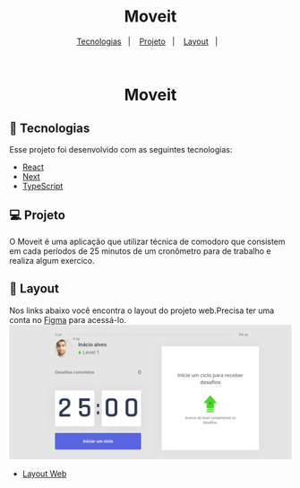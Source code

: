 <h1 align="center">
    Moveit
</h1>

<p align="center">
  <a href="#-tecnologias">Tecnologias</a>&nbsp;&nbsp;&nbsp;|&nbsp;&nbsp;&nbsp;
  <a href="#-projeto">Projeto</a>&nbsp;&nbsp;&nbsp;|&nbsp;&nbsp;&nbsp;
  <a href="#-layout">Layout</a>&nbsp;&nbsp;&nbsp;|&nbsp;&nbsp;&nbsp;
</p>


<br>

<h1 align="center">
    Moveit
</h1>

## 🚀 Tecnologias

Esse projeto foi desenvolvido com as seguintes tecnologias:

- [React](https://reactjs.org)
- [Next](https://nextjs.org/)
- [TypeScript](https://www.typescriptlang.org/)

## 💻 Projeto

O Moveit é uma aplicação que utilizar técnica de comodoro que consistem em cada períodos de 25 minutos de um cronômetro para de trabalho e realiza algum exercico.



## 🔖 Layout

Nos links abaixo você encontra o layout do projeto web.Precisa ter uma conta no [Figma](http://figma.com/) para acessá-lo.
<img alt="Moveit" src="public\home.png" />

- [Layout Web](https://www.figma.com/file/ge20pu3ofMOKoliUyKx1Nl/?viewer=1&node-id=)


